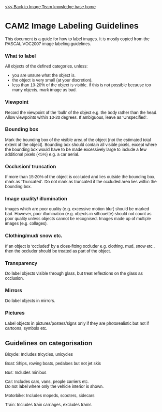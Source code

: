 <link href="https://fonts.googleapis.com/css?family=Ubuntu" rel="stylesheet"> 
<div markdown="1" style="font-family: 'Ubuntu', sans-serif">

[<<< Back to Image Team knowledge base home](index)

[//]: # (YOUR MARKDOWN CODE STARTS BELOW THIS LINE!!!)




# CAM2 Image Labeling Guidelines
 This document is a guide for how to label images.  It is mostly copied from the PASCAL VOC2007 image labeling guidelines.  
 
### What to label
All objects of the defined categories, unless:
- you are unsure what the object is.
- the object is very small (at your discretion).
- less than 10-20% of the object is visible.
If this is not possible because too many objects, mark image as bad.

### Viewpoint
Record the viewpoint of the ‘bulk’ of the object e.g. the body rather than the head.  Allow viewpoints within 10-20 degrees.
If ambiguous, leave as ‘Unspecified’.

### Bounding box
Mark the bounding box of the visible area of the object (not the estimated total extent of the object).
Bounding box should contain all visible pixels, except where the bounding box would have to be made excessively large to include a few additional pixels (<5%) e.g. a car aerial.
### Occlusion/ truncation
If more than 15-20% of the object is occluded and lies outside the bounding box, mark as ‘Truncated’.
Do not mark as truncated if the occluded area lies within the bounding box.
### Image quality/ illumination
Images which are poor quality (e.g. excessive motion blur) should be marked bad.  However, poor illumination (e.g. objects in silhouette) should not count as poor quality unless objects cannot be recognised.
Images made up of multiple images (e.g. collages).
### Clothing/mud/ snow etc.
If an object is ‘occluded’ by a close-fitting occluder e.g. clothing, mud, snow etc., then the occluder should be treated as part of the object.
### Transparency
Do label objects visible through glass, but treat reflections on the glass as occlusion.
### Mirrors
Do label objects in mirrors.
### Pictures
Label objects in pictures/posters/signs only if they are photorealistic but not if cartoons, symbols etc.


## Guidelines on categorisation
Bicycle:
   Includes tricycles, unicycles

Boat:
   Ships, rowing boats, pedaloes but not jet skis

Bus:
   Includes minibus

Car:
   Includes cars, vans, people carriers etc.  
   Do not label where only the vehicle interior is shown.

Motorbike:
   Includes mopeds, scooters, sidecars

Train:
   Includes train carriages, excludes trams




[//]: # (YOUR MARKDOWN CODE ENDS ABOVE THIS LINE!!!)

</div>